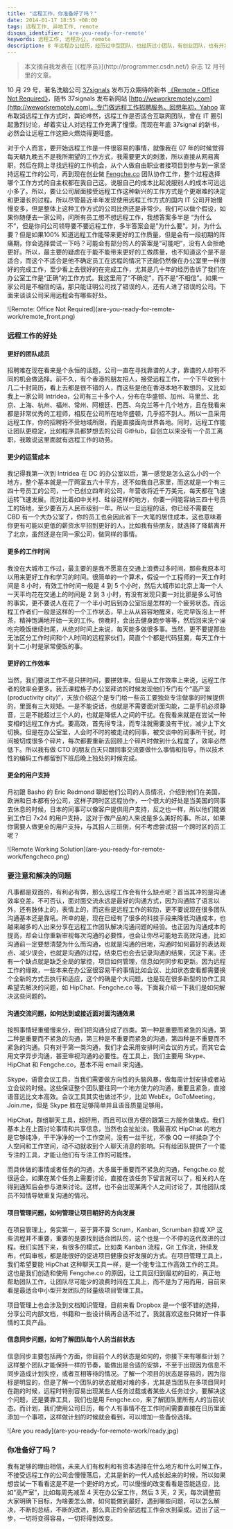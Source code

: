 ```yaml
---
title: "远程工作，你准备好了吗？"
date: 2014-01-17 18:55 +08:00
tags: 远程工作, 异地工作, remote
disqus_identifier: 'are-you-ready-for-remote'
keywords: 远程工作, 远程办公, remote
description: 8 年远程办公经历，经历过中型团队，也经历过小团队，有创业团队，也有开发团队。远程工作在带来好处的同时也充满着不可驾驭性，我们该怎样正确的充分利用远程工作的优点，解决沟通交流、项目管理和信息同步的问题。本文给出了作者的思考。
---
```


<aside class="aside-block">
  <blockquote>
    <p>本文摘自我发表在 [《程序员》](http://programmer.csdn.net/) 杂志 12 月刊里的文章。</p>
  </blockquote>
</aside>

10 月 29 号，著名洗脑公司 [37signals](http://37signals.com/) 发布万众期待的新书 [《Remote - Office Not Required》](http://37signals.com/remote/)，随书 37signals 发布新网站 [http://weworkremotely.com](http://weworkremotely.com)，专门做远程工作招聘服务。回想年初，Yahoo 宣布取消远程工作方式时，舆论哗然，远程工作是否适合互联网团队，曾在 IT 圈引起激烈讨论，却着实让人对远程工作充满了憧憬。而现在年底 37signal 的新书，必然会让远程工作这把火燃烧得更旺盛。

对于个人而言，要开始远程工作是一件很容易的事情，就像我在 07 年的时候觉得每天朝九晚五不是我所期望的工作方式，我需要更大的刺激，所以直接从网易离职，然后在网上寻找远程的工作机会，从个人做自由职业者接项目到参与到一家坚持远程工作的公司，再到现在创业做 [Fengche.co](https://fengcheco.com "简单高效的团队协作工具") 团队协作工作，整个过程选择哪个工作方式的自主权都在我自己这。说服自己的成本比起说服别人的成本可远远小多了。所以，要让公司层面接受远程工作这种新兴的工作方式是个更艰难的决定和更漫长的过程。所以尽管最近半年发现使用远程工作方式的国内 IT 公司开始慢慢变多，但是整体上这种工作方式的公司比例还是非常少。我们可以做个假设，如果你随便去一家公司，问所有员工想不想远程工作，我想答案多半是 “为什么不”，但是你问公司领导要不要远程工作，多半答案会是”为什么要"。对，为什么要？但是如果100% 知道远程工作能带来更好的工作质量，但是会有一段初期的阵痛期，你会选择尝试一下吗？可能会有部分的人的答案是“可能吧”，没有人会拒绝更好。所以，最主要的疑虑在于能不能带来更好的工做质量，也不知道这个是不是适合，而这个不适合是他不确定员工在远程的情况下还能仍然像在办公室里一样很好的完成工作，至少看上去很好的在完成工作，尤其是几十年的经历告诉了我们在办公室工作是“正确”的工作方式。我这里用了“不确定”，而不是“不相信”。如果一家公司是不相信的话，那只能证明公司找了错误的人，还有人进了错误的公司。下面来谈谈公司采用远程会有哪些好处。

<aside class="aside">
  ![Remote: Office Not Required](are-you-ready-for-remote-work/remote_front.png)
</aside>

### 远程工作的好处
#### 更好的团队成员

招聘难在现在看来是个永恒的话题，公司一直在寻找靠谱的人才，靠谱的人却有不同的机会做选择。前不久，有个香港的朋友招人，接受远程工作，一个下午收到十几二十封简历，看上去都是很不错的人，而这些是他在香港本地不敢想的。又比如我上一家公司 Intridea，公司有三十多个人，分布在华盛顿、加州、马里兰、北京、上海、杭州、福州、常州、阿根廷、巴西、乌克兰等十几个地方，且在我看来都是非常优秀的工程师，相反在公司所在地华盛顿，几乎招不到人。所以一旦采用远程工作，你的招聘将不受地域所限，而是直接面向世界各地。同时，远程工作能让团队更稳定，比如程序员都梦想去的公司 GitHub，自创立以来没有一个员工离职，我敢说这里面就有远程工作的功劳。

#### 更少的运营成本

我记得我第一次到 Intridea 在 DC 的办公室以后，第一感觉是怎么这么小的一个地方，整个基本就是一厅两室五六十平方，还不如我自己家里，而这就是一个有三四十号员工的公司，一个已创立四年的公司，年营收将近千万美元，每天都在飞速运转飞速发展。而对比着如中关村、硅谷这样的地方，你要一间能容纳三四十号员工的场地，至少要百万人民币级别一年。所以一旦远程的话，你已经不需要在 CBD 有一个大办公室了，你的员工也会因此省下一大笔的居住成本，这也意味着你更有可能以更低的薪资水平招到更好的人。比如我有些朋友，就选择了降薪离开了北京，虽然还是在同一家公司，做同样的事情。

#### 更多的工作时间

我没在大城市工作过，最主要的是我不愿意在交通上浪费过多时间，那些我原本可以用来更好工作和学习的时间。很简单的一个算术，假设一个工程师的一天工作时间是 8 小时，有效工作时间一般是 4 到 5 个小时，然后大城市如北京上海一个人一天平均花在交通上的时间是 2 到 3 小时，有没有发现只要一对比那是多么可怕的事实，更不要说人在花了一个半小时后到办公室后是怎样的一个疲劳状态。而远程工作者们一般是这样的一个工作状态，早上从从容容地醒来，吃完早饭泡上一杯茶，精神饱满地开始一天的工作。傍晚时，会出去健身跑步等等，然后回来洗个澡吃完晚饭继续扫尾，从绝对时间上来说，每天能多做很多事。当然，更不要提那些无法区分工作时间和个人时间的远程家伙们，简直个个都是代码狂魔，每天工作十到十二小时是家常便饭的事。

#### 更好的工作效率

当然，我们要说工作不是只拼时间，要拼效率。但是从工作效率上来说，远程工作者的效率会更多。我去课程格子办公室拜访的时候发现他们专门有个“高产室 (productivity city)”，天放介绍这个是专门给一些员工要独处专注做事的时候提供的，里面有三大规矩。一是不能说话，也就是不需要面对面沟能，二是手机必须静音，三是不能超过三个人的，也就是降低人之间的干扰。在我看来就是在尝试一种变相的远程工作方式。要高效，首先得专注，而专注就需要没有干扰，减少上下文切换。但是在办公室里，人会时不时的被走动的同事，被交谈中的同事所干扰，时间被切成很多个碎片，每次都要重新去回顾上个碎片时做到什么程度了，效率必然低下。所以我有做 CTO 的朋友白天只跟同事交流要做什么事情和指导，所以技术性的编码工作都留到下班后晚上独处的时候完成。

#### 更全的用户支持

月初跟 Basho 的 Eric Redmond 聊起他们公司的人员情况，介绍到他们在美国，欧洲和日本都有分公司，这样子跨时区远程协作，一个很大的好处是当美国的同事去休息的时候，日本的同事可以像客户提供用户支持，反之也一样，所以他们能做到工作日 7x24 的用户支持，这对于做产品的人来说是多么美好的事。所以，如果你需要人做更全的用户支持，与其招人三班倒，何不考虑尝试招一个跨时区的员工呢？

<aside class="aside">
  ![Remote Working Solution](are-you-ready-for-remote-work/fengcheco.png)
</aside>

### 要注意和解决的问题

凡事都是双面的，有利必有弊，那么远程工作会有什么缺点呢？首当其冲的是沟通效率变差。不可否认，面对面交流永远是最好的沟通方式，因为沟通除了语言以外，还有肢体上的，表情上的，而这些是远程工作的软肋，更不要说现在很多团队沟通基本还是靠吼。所幸的是，现在已经有了很多的科技手段来降低沟通成本，也越来越多的人出来分享在远程工作团队解决沟通问题的经验。也正因为沟通成本的提高，却会让你重新审视每次沟通的必要性，也会让你尽可能地去高效沟通，比如沟通前一定要想清楚为什么而沟通，也就是沟通的目地，沟通时如何最好的表达观点、减少误会，也就是沟通的过程，结束后也会去记录沟通的结果，沉淀下来。还有一个缺点就是缺乏全局的掌控，项目如何管理，信息如何同步和更新。因为远程工作的缘故，一些本来在办公室很容易干的事情比如会议、比如状态查看都需要换个全新的方式去执行和适应，这个的确是个大问题，也是现在很多新型的协作工具希望去解决的问题，如 HipChat、Fengche.co 等。下面我介绍一下我们是如何解决这些问题的。

#### 沟通交流问题，如何达到或接近面对面沟通效果

按照事情轻重缓慢来分，我们把沟通分成了四类。第一种是重要而紧急的沟通，第二种是重要而不紧急的沟通，第三种是不重要而紧急的沟通，第四种是不重要而不紧急的沟通。只有对于第一类沟通，我们才会采用安排时间会议的方式，而其它会用文字异步沟通，甚至审视沟通的必要性。在工具上，我们主要用 Skype、HipChat 和 Fengche.co，基本不用 email 来沟通。

Skype，语音会议工具，当我们需要做方向性的头脑风暴，做每周计划安排或者站立会议的时候。这些保证整个团队要往同一个地方使力的沟通，重要且紧急，直接语音远比文本高效。会议工具其实也做过不少，比如 WebEx，GoToMeeting，Join.me，但是 Skype 胜在足够简单并且语音质量足够用。

HipChat，群组聊天工具，超好用，而且可以很方便的跟第三方服务做集成。我们基本上在上面讨论事情和共享信息，当然也会扯扯淡。我最喜欢 HipChat 的地方是它够纯净，干干净净的一个工作空间，没有一丝干扰，不像 QQ 一样揉杂了个人空间和工作空间，动不动就收到个人聊天消息的影响。只有给团队提供了一个能专注的工具，才能让他们有专注工作的可能性。

而具体做的事情或者任务的沟通，大多属于重要而不紧急的沟通，Fengche.co 就很适合。如果在某个任务上需要讨论，直接在该任务下留言就可以了，相关的人在得到通知后会参与进来讨论。这样，也不会出现某两个人之间讨论了，其他团队成员不知情导致重复沟通的情况。

#### 项目管理问题，如何管理让项目朝好的方向发展

在项目管理上，务实第一，至于算不算 Scrum，Kanban, Scrumban 抑或 XP 这些流程并不重要，重要的是要找到适合团队的，这个也是一个不停的迭代改进的过程。我们实践下来，有很多的模式，比如类 Kanban 流程，Git 工作流，持续发布，代码审核，都是能很好的促进项目健康良好发展的方式。在项目管理工具上，我们希望要能 HipChat 这种聊天工具一样，是一个能专注工作高效工作的工具。这也是我们创造和使用 Fengche.co 的原因，让工具回归到最初的目的，真正地帮助团队工作，让团队尽可能少的浪费时间在工具上，而不是为了用而用，目前来看是最适合中小型开发团队的轻量级项目管理工具。

项目管理上也会涉及到文档知识管理，目前来看 Dropbox 是一个很不错的选择，分享公司内部文档，书籍和一些设计稿再合适不过了。我就喜欢这些只做好一件事情的工具产品。

#### 信息同步问题，如何了解团队每个人的当前状态

信息同步主要包括两个方面，你目前个人的状态是如何的，你接下来有哪些计划？这样整个团队才能保持一样的节奏，能做出是合适的安排，不至于出现因为信息不同步造成计划失控，或者互相等待的情况。了解一个项目的状态是容易的，因为指标是明显的，但是了解一个团队的状态就相对难的多，尤其是当团队在多项目同时在跑的时候，远程时特别容易出现某些人任务过载或者某些人任务过少。要解决这个问题，还是要靠工具，我们也是用 Fengche.co，来了解团队里所有人的当前状态。而计划，我们使用公司日历，每个人有事情不在工作时间需要直接在日历里面添加一个事项，这样做计划的时候就会看到，可以增加一些备份选择。

<aside class="aside">
  ![Are you ready](are-you-ready-for-remote-work/ready.jpg)
</aside>

### 你准备好了吗？

我有足够的理由相信，未来人们有权利和有资本选择在什么地方和什么时候工作，不接受远程工作的公司会慢慢落后，尤其是新的一代人成长起来的时候，所以如果想尝试一下看看这是不是一个更好的方式，可以慢慢的改变看看是否能适应，比如“高产室”，比如每周先减至 4 天在办公室工作，然后 3 天，2 天，每次调整前大家明确下目标，为啥要怎么做，如何能做到最好，遇到哪些问题，可以怎么解决，不断的总结，不断的改进，那么真正的全部远程工作会水到渠成。迈出了这一步，一切将变得容易，一切将得到改变。
